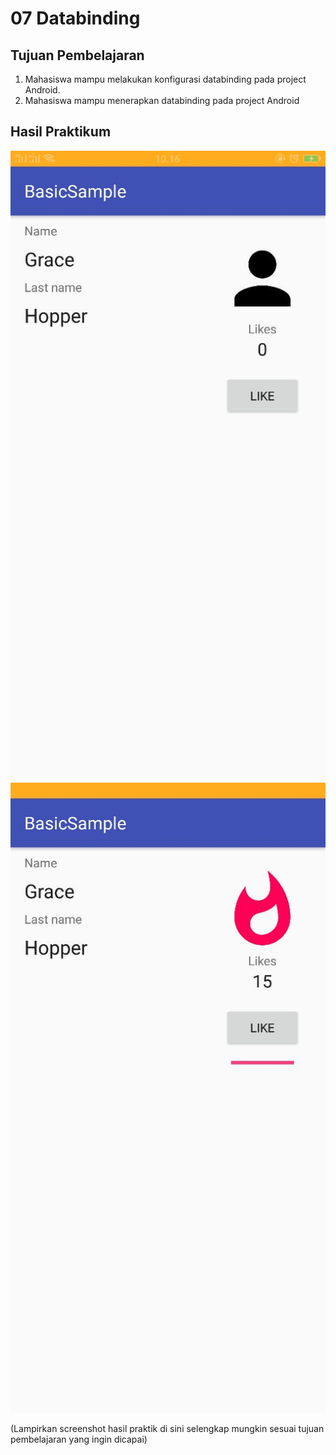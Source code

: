 # 07 Databinding 

## Tujuan Pembelajaran

1. Mahasiswa mampu melakukan konfigurasi databinding pada project Android.
2. Mahasiswa mampu menerapkan databinding pada project Android

## Hasil Praktikum

![image](img/hasil1.jpeg)
![image](img/hasil2.jpeg)

(Lampirkan screenshot hasil praktik di sini selengkap mungkin sesuai tujuan pembelajaran yang ingin dicapai)
